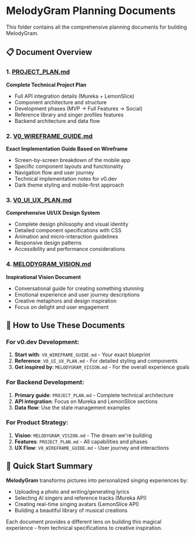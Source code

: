 # MelodyGram Planning Documents

This folder contains all the comprehensive planning documents for building MelodyGram.

## 📋 Document Overview

### 1. [PROJECT_PLAN.md](./PROJECT_PLAN.md)
**Complete Technical Project Plan**
- Full API integration details (Mureka + LemonSlice)
- Component architecture and structure
- Development phases (MVP → Full Features → Social)
- Reference library and singer profiles features
- Backend architecture and data flow

### 2. [V0_WIREFRAME_GUIDE.md](./V0_WIREFRAME_GUIDE.md)
**Exact Implementation Guide Based on Wireframe**
- Screen-by-screen breakdown of the mobile app
- Specific component layouts and functionality
- Navigation flow and user journey
- Technical implementation notes for v0.dev
- Dark theme styling and mobile-first approach

### 3. [V0_UI_UX_PLAN.md](./V0_UI_UX_PLAN.md)
**Comprehensive UI/UX Design System**
- Complete design philosophy and visual identity
- Detailed component specifications with CSS
- Animation and micro-interaction guidelines
- Responsive design patterns
- Accessibility and performance considerations

### 4. [MELODYGRAM_VISION.md](./MELODYGRAM_VISION.md)
**Inspirational Vision Document**
- Conversational guide for creating something stunning
- Emotional experience and user journey descriptions
- Creative metaphors and design inspiration
- Focus on delight and user engagement

## 🎯 How to Use These Documents

### For v0.dev Development:
1. **Start with**: `V0_WIREFRAME_GUIDE.md` - Your exact blueprint
2. **Reference**: `V0_UI_UX_PLAN.md` - For detailed styling and components
3. **Get inspired by**: `MELODYGRAM_VISION.md` - For the overall experience goals

### For Backend Development:
1. **Primary guide**: `PROJECT_PLAN.md` - Complete technical architecture
2. **API integration**: Focus on Mureka and LemonSlice sections
3. **Data flow**: Use the state management examples

### For Product Strategy:
1. **Vision**: `MELODYGRAM_VISION.md` - The dream we're building
2. **Features**: `PROJECT_PLAN.md` - All capabilities and phases
3. **UX Flow**: `V0_WIREFRAME_GUIDE.md` - User journey and interactions

## 🚀 Quick Start Summary

**MelodyGram** transforms pictures into personalized singing experiences by:
- Uploading a photo and writing/generating lyrics
- Selecting AI singers and reference tracks (Mureka API)
- Creating real-time singing avatars (LemonSlice API)
- Building a beautiful library of musical creations

Each document provides a different lens on building this magical experience - from technical specifications to creative inspiration. 